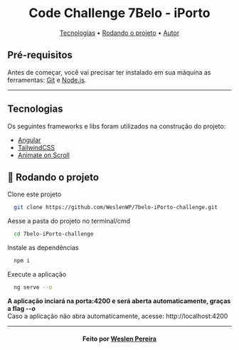 
<h1 align="center">Code Challenge 7Belo - iPorto</h1>
<p align="center">
 <a href="#tecnologias">Tecnologias</a> •
 <a href="#🎲-rodando-o-projeto">Rodando o projeto</a> •
 <a href="#autor">Autor</a>
</p>

## Pré-requisitos

Antes de começar, você vai precisar ter instalado em sua máquina as ferramentas: [Git](https://git-scm.com) e [Node.js](https://nodejs.org/en/).

---

## Tecnologias

Os seguintes frameworks e libs foram utilizados na construção do projeto:
* [Angular](https://angular.io/)
* [TailwindCSS](https://tailwindcss.com/)
* [Animate on Scroll](https://michalsnik.github.io/aos/)

## 🎲 Rodando o projeto

Clone este projeto
```bash
  git clone https://github.com/WeslenWP/7belo-iPorto-challenge.git
```
Aesse a pasta do projeto no terminal/cmd
```bash
  cd 7belo-iPorto-challenge
```
Instale as dependências
```bash
  npm i
```
Execute a aplicação
```bash
  ng serve --o
```
**A aplicação inciará na porta:4200 e será aberta automaticamente, graças a flag *--o***<br>
Caso a aplicação não abra automaticamente, acesse: http://localhost:4200

--- 
<h4 align="center">Feito por <a href="https://github.com/WeslenWP">Weslen Pereira</a></h3>
